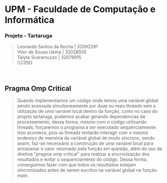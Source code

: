 # UPM - Faculdade de Computação e Informática

### Projeto - Tartaruga
> Leonardo Santos da Rocha | 32092261</br>
Vitor de Sousa Uema | 32028555</br>
Talyta Scaramuzzo | 32079915</br>
CC05D

</br>

## Pragma Omp Critical
> Quando implementamos um código onde temos uma variável global sendo acessada simultaneamente por duas ou mais threads sem a utilização de uma variável local dentro da função, como no caso do projeto tartaruga, podemos acabar gerando dependencias de processamento, dessa forma, mesmo com o código utilizando threads, forçaremos o programa a ser executado sequêncialmente. </br>
> Isso acontece, pois as threads tentarão interagir com o mesmo endereço de memória da variável global de modo síncrono, sendo assim, faz-se necessário a construção de uma variável local para armazenar o valor retornado pela função em questão, além do uso da diretiva "pragma omp critical" para realizar a sincronização dos resultados e evitar o sequenciamento do código. Dessa forma, conseguimos fazer com que todos os resultados estejam sincronizados antes de serem escritos na variável global na função main. </br>

